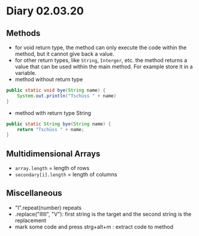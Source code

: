 # Diary 02.03.20

## Methods
* for void return type, the method can only execute the code within the method, but it cannot give back a value.
* for other return types, like ```String```, ```Interger```, etc. the method returns a value that can be used within the main method. For example store it in a variable.
* method without return type
```java
public static void bye(String name) {
    System.out.println("Tschüss " + name)
}
```
* method with return type String
```java
public static String bye(String name) {
    return "Tschüss " + name;
}
```

## Multidimensional Arrays
* ```array.length``` = length of rows
* ```secondary[i].length``` = length of columns 


##  Miscellaneous
* "I".repeat(number) repeats 
* .replace("IIIII", "V"): first string is the target and the second string is the replacement
* mark some code and press strg+alt+m : extract code to method